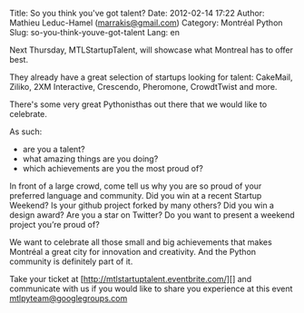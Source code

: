 Title: So you think you&#039;ve got talent?
Date: 2012-02-14 17:22
Author: Mathieu Leduc-Hamel (marrakis@gmail.com)
Category: Montréal Python
Slug: so-you-think-youve-got-talent
Lang: en

<!--:en-->

Next Thursday, MTLStartupTalent, will showcase what Montreal has to
offer best.

They already have a great selection of startups looking for talent:
CakeMail, Ziliko, 2XM Interactive, Crescendo, Pheromone, CrowdtTwist and
more.

There's some very great Pythonisthas out there that we would like to
celebrate.

As such:

-   are you a talent?
-   what amazing things are you doing?
-   which achievements are you the most proud of?

</p>
In front of a large crowd, come tell us why you are so proud of your
preferred language and community. Did you win at a recent Startup
Weekend? Is your github project forked by many others? Did you win a
design award? Are you a star on Twitter? Do you want to present a
weekend project you’re proud of?

We want to celebrate all those small and big achievements that makes
Montréal a great city for innovation and creativity. And the Python
community is definitely part of it.

Take your ticket at [http://mtlstartuptalent.eventbrite.com/][] and
communicate with us if you would like to share you experience at this
event [mtlpyteam@googlegroups.com][]

  [http://mtlstartuptalent.eventbrite.com/]: http://mtlstartuptalent.eventbrite.com/
  [mtlpyteam@googlegroups.com]: mailto:mtlpyteam@googlegroups.com
